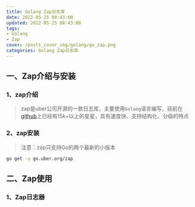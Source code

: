 ```yaml
---
title: Golang Zap日志库
date: 2022-05-25 08:43:00
updated: 2022-05-25 08:43:00
tags:
- Golang
- Zap
cover: /posts_cover_img/golang/go_zap.png
categories: Golang Zap日志库
---
```


## 一、Zap介绍与安装

### 1、zap介绍

> zap是uber公司开源的一款日志库，主要使用`Golang`语言编写，目前在[github](https://github.com/uber-go/zap)上已经有15k+以上的星星，具有速度快、支持结构化、分级的特点

### 2、zap安装

> 注意：zap只支持Go的两个最新的小版本

```bash
go get -u go.uber.org/zap
```

## 二、Zap使用

### 1、Zap日志器

